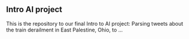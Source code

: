 ## Intro AI project

This is the repository to our final Intro to AI project:
Parsing tweets about the train derailment in East Palestine, Ohio, to ...